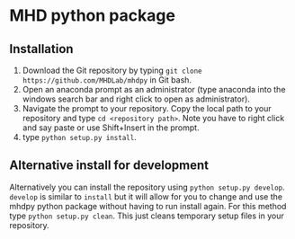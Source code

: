 # MHD python package

## Installation
1. Download the Git repository by typing `git clone https://github.com/MHDLab/mhdpy` in Git bash.
2. Open an anaconda prompt as an administrator (type anaconda into the windows search bar and right click to open as administrator). 
3. Navigate the prompt to your repository. Copy the local path to your repository and type `cd <repository path>`. Note you have to right click and say paste or use Shift+Insert in the prompt. 
4. type `python setup.py install`. 

## Alternative install for development

Alternatively you can install the repository using `python setup.py develop`. `develop` is similar to `install` but it will allow for you to change and use the mhdpy python package without having to run install again.  For this method type `python setup.py clean`.  This just cleans temporary setup files in your repository. 
